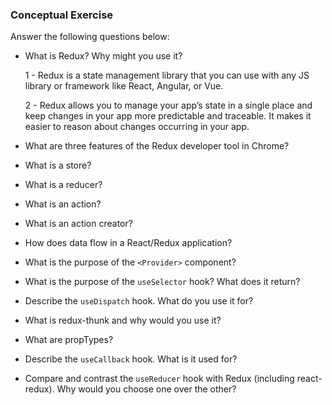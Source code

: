 ### Conceptual Exercise

Answer the following questions below:

- What is Redux? Why might you use it?

	 1 - Redux is a state management library that you can use with any JS library or framework like React, Angular, or Vue.

	 2 - Redux allows you to manage your app’s state in a single place and keep changes in your app more predictable and traceable. It makes it easier to reason about changes occurring in your app.


- What are three features of the Redux developer tool in Chrome?

- What is a store?

- What is a reducer?

- What is an action?

- What is an action creator?

- How does data flow in a React/Redux application?

- What is the purpose of the `<Provider>` component?

- What is the purpose of the `useSelector` hook? What does it return?

- Describe the `useDispatch` hook. What do you use it for?

- What is redux-thunk and why would you use it?

- What are propTypes?

- Describe the `useCallback` hook.  What is it used for?

- Compare and contrast the `useReducer` hook with Redux (including react-redux).  Why would you choose one over the other?